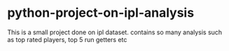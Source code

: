 # python-project-on-ipl-analysis


This is a small project done on  ipl dataset. contains so many analysis such as top rated players, top 5 run getters etc
